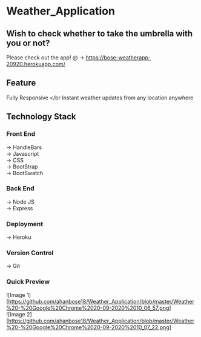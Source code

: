 # Weather_Application
## Wish to check whether to take the umbrella with you or not?
Please check out the app! @ -> https://bose-weatherapp-20920.herokuapp.com/
## Feature
 Fully Responsive </br
 Instant weather updates from any location anywhere </br>
## Technology Stack
### Front End
-> HandleBars <br>
-> Javascript</br>
-> CSS</br>
-> BootStrap</br>
-> BootSwatch</br>
### Back End
-> Node JS </br>
-> Express </br>
### Deployment
-> Heroku
### Version Control
-> Git
### Quick Preview
![Image 1][https://github.com/ahanbose18/Weather_Application/blob/master/Weather%20-%20Google%20Chrome%2020-09-2020%2010_06_57.png]</br>
![Image 2][https://github.com/ahanbose18/Weather_Application/blob/master/Weather%20-%20Google%20Chrome%2020-09-2020%2010_07_22.png]</br>
